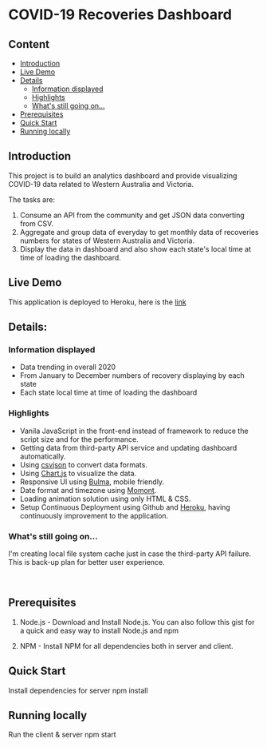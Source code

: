 # COVID-19 Recoveries Dashboard

## Content

- [Introduction](#introduction)
- [Live Demo](#live-demo)
- [Details](#details)
  - [Information displayed](#information-displayed)
  - [Highlights](#highlights)
  - [What's still going on...](#what's-still-going-on...)
- [Prerequisites](#prerequisites)
- [Quick Start](#quick-start)
- [Running locally](#running-locally)
  ​

## Introduction

This project is to build an analytics dashboard and provide visualizing COVID-19 data related to Western Australia and Victoria.

The tasks are:

1. Consume an API from the community and get JSON data converting from CSV.
2. Aggregate and group data of everyday to get monthly data of recoveries numbers for states of Western Australia and Victoria.
3. Display the data in dashboard and also show each state's local time at time of loading the dashboard.

## Live Demo

This application is deployed to Heroku, here is the [link](https://c19-update.herokuapp.com//)
​

## Details:

### Information displayed

- Data trending in overall 2020
- From January to December numbers of recovery displaying by each state
- Each state local time at time of loading the dashboard
  ​

### Highlights

- Vanila JavaScript in the front-end instead of framework to reduce the script size and for the performance.
- Getting data from third-party API service and updating dashboard automatically.
- Using [csvjson](https://csvjson.com/) to convert data formats.
- Using [Chart.js](https://www.chartjs.org/) to visualize the data.
- Responsive UI using [Bulma](https://bulma.io/), mobile friendly.
- Date format and timezone using [Momont](https://momentjs.com/).
- Loading animation solution using only HTML & CSS.
- Setup Continuous Deployment using Github and [Heroku](https://www.heroku.com/), having continuously improvement to the application.

### What's still going on...

I'm creating local file system cache just in case the third-party API failure. This is back-up plan for better
user experience.

​

## Prerequisites

1. Node.js - Download and Install Node.js. You can also follow this gist for a quick and easy way to install Node.js and npm

2. NPM - Install NPM for all dependencies both in server and client.

## Quick Start

Install dependencies for server
npm install

## Running locally

Run the client & server
npm start
